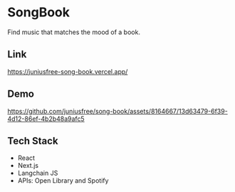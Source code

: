 # SongBook
Find music that matches the mood of a book.

## Link

https://juniusfree-song-book.vercel.app/

## Demo

https://github.com/juniusfree/song-book/assets/8164667/13d63479-6f39-4d12-86ef-4b2b48a9afc5

## Tech Stack

- React
- Next.js
- Langchain JS
- APIs: Open Library and Spotify
